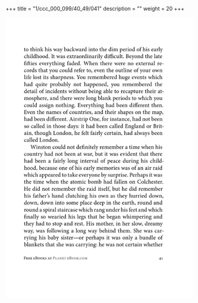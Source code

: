 +++
title = "1/ccc_000_099/40_49/041"
description = ""
weight = 20
+++

<img class="center-fit-jpg" src="/jpg_/out_jpg_1984__041.jpg" ></img>

